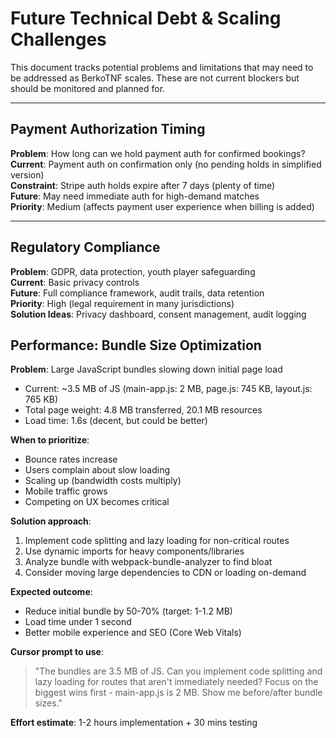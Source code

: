 # Future Technical Debt & Scaling Challenges

This document tracks potential problems and limitations that may need to be addressed as BerkoTNF scales. These are not current blockers but should be monitored and planned for.

---

## **Payment Authorization Timing**
**Problem**: How long can we hold payment auth for confirmed bookings?  
**Current**: Payment auth on confirmation only (no pending holds in simplified version)  
**Constraint**: Stripe auth holds expire after 7 days (plenty of time)  
**Future**: May need immediate auth for high-demand matches  
**Priority**: Medium (affects payment user experience when billing is added)  

---

## **Regulatory Compliance**
**Problem**: GDPR, data protection, youth player safeguarding  
**Current**: Basic privacy controls  
**Future**: Full compliance framework, audit trails, data retention  
**Priority**: High (legal requirement in many jurisdictions)  
**Solution Ideas**: Privacy dashboard, consent management, audit logging  

## **Performance: Bundle Size Optimization**

**Problem**: Large JavaScript bundles slowing down initial page load
- Current: ~3.5 MB of JS (main-app.js: 2 MB, page.js: 745 KB, layout.js: 765 KB)
- Total page weight: 4.8 MB transferred, 20.1 MB resources
- Load time: 1.6s (decent, but could be better)

**When to prioritize**:
- Bounce rates increase
- Users complain about slow loading
- Scaling up (bandwidth costs multiply)
- Mobile traffic grows
- Competing on UX becomes critical

**Solution approach**:
1. Implement code splitting and lazy loading for non-critical routes
2. Use dynamic imports for heavy components/libraries
3. Analyze bundle with webpack-bundle-analyzer to find bloat
4. Consider moving large dependencies to CDN or loading on-demand

**Expected outcome**: 
- Reduce initial bundle by 50-70% (target: 1-1.2 MB)
- Load time under 1 second
- Better mobile experience and SEO (Core Web Vitals)

**Cursor prompt to use**:
> "The bundles are 3.5 MB of JS. Can you implement code splitting and lazy loading for routes that aren't immediately needed? Focus on the biggest wins first - main-app.js is 2 MB. Show me before/after bundle sizes."

**Effort estimate**: 1-2 hours implementation + 30 mins testing
